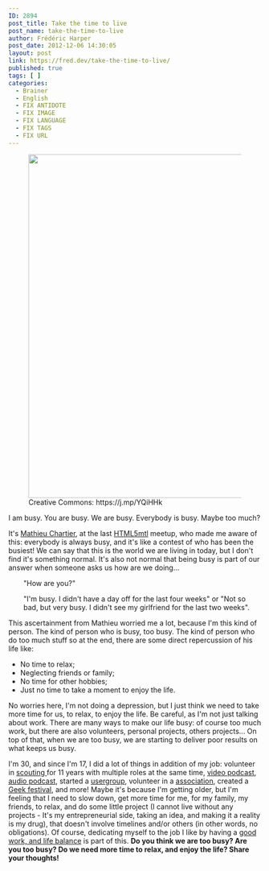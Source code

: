 ```yaml
---
ID: 2894
post_title: Take the time to live
post_name: take-the-time-to-live
author: Frédéric Harper
post_date: 2012-12-06 14:30:05
layout: post
link: https://fred.dev/take-the-time-to-live/
published: true
tags: [ ]
categories:
  - Brainer
  - English
  - FIX ANTIDOTE
  - FIX IMAGE
  - FIX LANGUAGE
  - FIX TAGS
  - FIX URL
---
```

<figure><img title="6374600725_0a67c86b86_b" src="http://fred.dev/wp-content/uploads/2012/12/6374600725_0a67c86b86_b.jpg" alt="" width="1024" height="683" /><figcaption> Creative Commons: https://j.mp/YQiHHk</figcaption></figure>
I am busy. You are busy. We are busy. Everybody is busy. Maybe too much?

It's <a href="https://www.mathieuchartier.com/" target="_blank" rel="noopener noreferrer">Mathieu Chartier</a>, at the last <a href="https://html5mtl.ca" target="_blank" rel="noopener noreferrer">HTML5mtl</a> meetup, who made me aware of this: everybody is always busy, and it's like a contest of who has been the busiest! We can say that this is the world we are living in today, but I don't find it's something normal. It's also not normal that being busy is part of our answer when someone asks us how are we doing...

<p style="padding-left:30px">
  "How are you?"
</p>

<p style="padding-left:30px">
  "I'm busy. I didn't have a day off for the last four weeks" or "Not so bad, but very busy. I didn't see my girlfriend for the last two weeks".
</p>

This ascertainment from Mathieu worried me a lot, because I'm this kind of person. The kind of person who is busy, too busy. The kind of person who do too much stuff so at the end, there are some direct repercussion of his life like:

*   No time to relax;
*   Neglecting friends or family;
*   No time for other hobbies;
*   Just no time to take a moment to enjoy the life.

No worries here, I'm not doing a depression, but I just think we need to take more time for us, to relax, to enjoy the life. Be careful, as I'm not just talking about work. There are many ways to make our life busy: of course too much work, but there are also volunteers, personal projects, others projects... On top of that, when we are too busy, we are starting to deliver poor results on what keeps us busy.

I'm 30, and since I'm 17, I did a lot of things in addition of my job: volunteer in <a href="https://www.scoutsmm.qc.ca" target="_blank" rel="noopener noreferrer">scouting </a>for 11 years with multiple roles at the same time, <a href="https://www.youtube.com/playlist?list=PL1F7D712040EC8DEA" target="_blank" rel="noopener noreferrer">video podcast</a>, <a href="https://wearegeek.org/" target="_blank" rel="noopener noreferrer">audio podcast</a>, started a <a href="https://html5mtl.ca" target="_blank" rel="noopener noreferrer">usergroup</a>, volunteer in a <a href="https://w3qc.org" target="_blank" rel="noopener noreferrer">association</a>, created a <a href="https://geekfestmtl.com" target="_blank" rel="noopener noreferrer">Geek festival</a>, and more! Maybe it's because I'm getting older, but I'm feeling that I need to slow down, get more time for me, for my family, my friends, to relax, and do some little project (I cannot live without any projects - It's my entrepreneurial side, taking an idea, and making it a reality is my drug), that doesn't involve timelines and/or others (in other words, no obligations). Of course, dedicating myself to the job I like by having a [good work, and life balance][1] is part of this. **Do you think we are too busy? Are you too busy? Do we need more time to relax, and enjoy the life? Share your thoughts!**

 [1]: https://fred.dev/work-hard-play-hard/